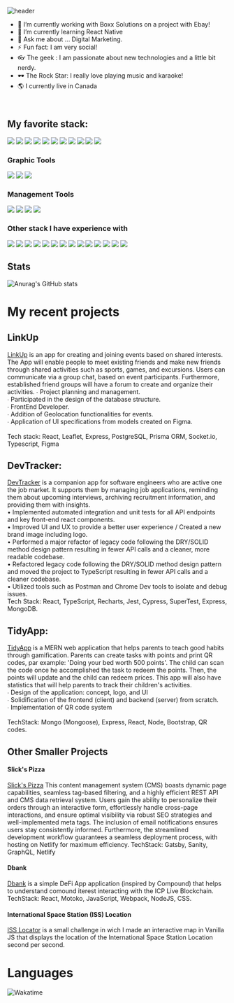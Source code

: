 ![header](https://capsule-render.vercel.app/api?height=250&text=Hello%20There!&desc=I%20am%20Danii%20Sandoval!&fontAlignY=45&color=gradient&type=waving)
- 🔭 I’m currently working with Boxx Solutions on a project with Ebay!
- 🌱 I’m currently learning React Native
- 💬 Ask me about ... Digital Marketing. 
- ⚡ Fun fact: I am very social!
- 👓 The geek : I am passionate about new technologies and a little bit nerdy.
- 🕶 The Rock Star: I really love playing music and karaoke!
- 🌎 I currently live in Canada 
<br /> 




## My favorite stack:
 <p align-"left">
 <img src="https://img.shields.io/badge/javascript-ffeb3b?style=for-the-badge&logo=javascript&logoColor=black">
 <img src="https://img.shields.io/badge/react-5ed3f3?style=for-the-badge&logo=react&logoColor=black">
 <img src="https://img.shields.io/badge/mongodb-4caf50?style=for-the-badge&logo=mongodb&logoColor=white">
 <img src="https://img.shields.io/badge/css3-254bdd?style=for-the-badge&logo=css3&logoColor=white">
 <img src="https://img.shields.io/badge/html5-cf5533?style=for-the-badge&logo=html5&logoColor=white">
 <img src="https://img.shields.io/badge/node.js-87bf01?style=for-the-badge&logo=node.js&logoColor=white">
 <img src="https://img.shields.io/badge/express-f5f5f5?style=for-the-badge&logo=express&logoColor=black">
 <img src="https://img.shields.io/badge/postman-f76936?style=for-the-badge&logo=postman&logoColor=white">
 <img src="https://img.shields.io/badge/cypress-1f242d?style=for-the-badge&logo=cypress&logoColor=white">
 <img src="https://img.shields.io/badge/ruby-CC342D?style=for-the-badge&logo=ruby&logoColor=white">
  <img src="https://img.shields.io/badge/rubyonrails-CC0000?style=for-the-badge&logo=ruby&logoColor=white">
</p>


### Graphic Tools 
<p align-"left">
 <img src="https://img.shields.io/badge/illustrator-f79501?style=for-the-badge&logo=adobeillustrator&logoColor=white">
 <img src="https://img.shields.io/badge/photoshop-30a8ff?style=for-the-badge&logo=adobephotoshop&logoColor=white">
 <img src="https://img.shields.io/badge/figma-9d56f7?style=for-the-badge&logo=figma&logoColor=white">
</p>

### Management Tools

<p align-"left">
 <img src="https://img.shields.io/badge/asana-f15879?style=for-the-badge&logo=asana&logoColor=white">
 <img src="https://img.shields.io/badge/trello-0074b9?style=for-the-badge&logo=trello&logoColor=white">
 <img src="https://img.shields.io/badge/notion-000000?style=for-the-badge&logo=notion&logoColor=white">
 <img src="https://img.shields.io/badge/github-e6e6e6?style=for-the-badge&logo=github&logoColor=black">
</p>

### Other stack I have experience with
<p align-"left">
 <img src="https://img.shields.io/badge/typescript-037acb?style=for-the-badge&logo=typescript&logoColor=white">
 <img src="https://img.shields.io/badge/redux-7b40bd?style=for-the-badge&logo=redux&logoColor=white">
 <img src="https://img.shields.io/badge/jest-944058?style=for-the-badge&logo=jest&logoColor=white">
 <img src="https://img.shields.io/badge/sass-c76494?style=for-the-badge&logo=sass&logoColor=white">
 <img src="https://img.shields.io/badge/docker-2391e6?style=for-the-badge&logo=docker&logoColor=white">
 <img src="https://img.shields.io/badge/graphql-de32a6?style=for-the-badge&logo=graphql&logoColor=white">
 <img src="https://img.shields.io/badge/postgresql-31658c?style=for-the-badge&logo=postgresql&logoColor=white">
 <img src="https://img.shields.io/badge/koa-eaeaea?style=for-the-badge&logo=koa&logoColor=black">
 <img src="https://img.shields.io/badge/prisma-0c3249?style=for-the-badge&logo=prisma&logoColor=white">
 <img src="https://img.shields.io/badge/apachejmeter-D22128?style=for-the-badge&logo=apachejmeter&logoColor=white">
 <img src="https://img.shields.io/badge/blazemeter-CA2133?style=for-the-badge&logo=blazemeter&logoColor=white">
  <img src="https://img.shields.io/badge/k6-7D64FF?style=for-the-badge&logo=k6&logoColor=white">
 <img src="https://img.shields.io/badge/netlify-00C7B7?style=for-the-badge&logo=netlify&logoColor=white">
 <img src="https://img.shields.io/badge/firebase-#FFCA28?style=for-the-badge&logo=firebase&logoColor=white">
</p>

## Stats 
![Anurag's GitHub stats](https://github-readme-stats.vercel.app/api?username=Dansando8&theme=algolia&show_icons=true)

# My recent projects

## LinkUp 

[LinkUp](https://github.com/rbrtrfl/linkup) is an app for creating and joining events based on shared interests. The App will enable people to meet existing friends and make new friends through shared activities such as sports, games, and excursions. Users can communicate via a group chat, based on event participants. Furthermore, established friend groups will have a forum to create and organize their activities.
∙ Project planning and management. <br />
∙ Participated in the design of the database structure.<br />
∙ FrontEnd Developer.<br />
∙ Addition of Geolocation functionalities for events.<br />
∙ Application of UI specifications from models created on Figma.<br />
<br />
Tech stack: React, Leaflet, Express, PostgreSQL, Prisma ORM, Socket.io, Typescript, Figma<br />

## DevTracker:

[DevTracker](https://github.com/lthemis/DevTracker) is a companion app for software engineers who are active one the job market. It supports them by managing job applications, reminding them about upcoming interviews, archiving recruitment information, and providing them with insights.<br />
• Implemented automated integration and unit tests for all API endpoints and key front-end react components.<br />
• Improved UI and UX to provide a better user experience / Created a new brand image including logo.<br />
• Performed a major refactor of legacy code following the DRY/SOLID method design pattern resulting in fewer API calls and a cleaner, more readable codebase.<br />
• Refactored legacy code following the DRY/SOLID method design pattern and moved the project to TypeScript resulting in fewer API calls and a cleaner codebase.<br />
• Utilized tools such as Postman and Chrome Dev tools to isolate and debug issues.<br />
Tech Stack: React, TypeScript, Recharts, Jest, Cypress, SuperTest, Express, MongoDB.<br />

## TidyApp:

[TidyApp](https://github.com/Dansando8/TidyApp) is a MERN web application that helps parents to teach good habits through gamification. Parents can create tasks with points and print QR codes, par example: 'Doing your bed worth 500 points'. The child can scan the code once he accomplished the task to redeem the points. Then, the points will update and the child can redeem prices. This app will also have statistics that will help parents to track their children's activities.<br />
∙ Design of the application: concept, logo, and UI<br />
∙ Solidification of the frontend (client) and backend (server) from scratch.<br />
∙ Implementation of QR code system<br />
<br />
TechStack: Mongo (Mongoose), Express, React, Node, Bootstrap, QR codes.<br />

## Other Smaller Projects

#### Slick's Pizza
[Slick's Pizza](https://grand-dragon-67046c.netlify.app) This content management system (CMS) boasts dynamic page capabilities, seamless tag-based filtering, and a highly efficient REST API and CMS data retrieval system. Users gain the ability to personalize their orders through an interactive form, effortlessly handle cross-page interactions, and ensure optimal visibility via robust SEO strategies and well-implemented meta tags. The inclusion of email notifications ensures users stay consistently informed. Furthermore, the streamlined development workflow guarantees a seamless deployment process, with hosting on Netlify for maximum efficiency.
TechStack: Gatsby, Sanity, GraphQL, Netlify

#### Dbank 
[Dbank](https://github.com/Dansando8/dbank) is a simple DeFi App application (inspired by Compound) that helps to understand comound iterest interacting with the ICP Live Blockchain.<br />
TechStack: React, Motoko, JavaScript, Webpack, NodeJS, CSS.

#### International Space Station (ISS) Location 
[ISS Locator](https://codepen.io/dansan33/pen/GRwbyEm) is a small challenge in wich I made an interactive map in Vanilla JS that displays the location of the International Space Station Location second per second. 

# Languages 
![Wakatime](https://wakatime.com/share/@5a710e06-7d85-4fe6-9d46-2f05e722ba16/660d093e-f12d-4d72-9a80-0c6d5d2317dd.png)

